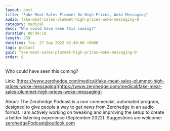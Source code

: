 ```yaml
---
layout: post
title: "Fake Meat Sales Plummet On High Prices, Woke Messaging"
audio: fake-meat-sales-plummet-high-prices-woke-messaging-0
category: medical
desc: "Who could have seen this coming?"
duration: 00:04:19
length: 259
datetime: Tue, 27 Sep 2022 02:40:00 +0000
tags: podcast
guid: fake-meat-sales-plummet-high-prices-woke-messaging-0
order: 0
---
```

Who could have seen this coming?

Link: [https://www.zerohedge.com/medical/fake-meat-sales-plummet-high-prices-woke-messaging](https://www.zerohedge.com/medical/fake-meat-sales-plummet-high-prices-woke-messaging)

About: The Zerohedge Podcast is a non-commercial, automated program, designed to give people a way to get news from Zerohedge in an audio format.  I am actively working on tweaking and improving the setup to create a better listening experience (September 2022).  Suggestions are welcome: [zerohedgePodcast@outlook.com](mailto:zerohedgePodcast@outlook.com)